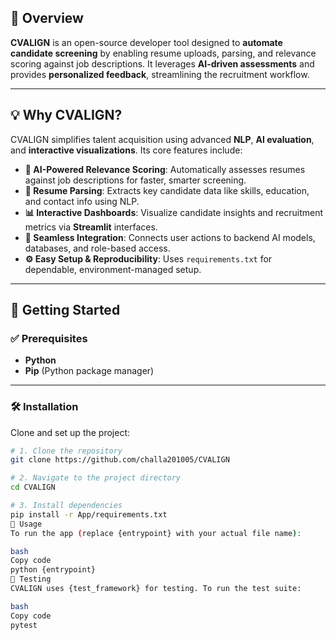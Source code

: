 ## 📌 Overview

**CVALIGN** is an open-source developer tool designed to **automate candidate screening** by enabling resume uploads, parsing, and relevance scoring against job descriptions. It leverages **AI-driven assessments** and provides **personalized feedback**, streamlining the recruitment workflow.

---

## 💡 Why CVALIGN?

CVALIGN simplifies talent acquisition using advanced **NLP**, **AI evaluation**, and **interactive visualizations**. Its core features include:

- **🤖 AI-Powered Relevance Scoring**: Automatically assesses resumes against job descriptions for faster, smarter screening.
- **📄 Resume Parsing**: Extracts key candidate data like skills, education, and contact info using NLP.
- **📊 Interactive Dashboards**: Visualize candidate insights and recruitment metrics via **Streamlit** interfaces.
- **🔗 Seamless Integration**: Connects user actions to backend AI models, databases, and role-based access.
- **⚙️ Easy Setup & Reproducibility**: Uses `requirements.txt` for dependable, environment-managed setup.

---

## 🚀 Getting Started

### ✅ Prerequisites

- **Python**
- **Pip** (Python package manager)

---

### 🛠️ Installation

Clone and set up the project:

```bash
# 1. Clone the repository
git clone https://github.com/challa201005/CVALIGN

# 2. Navigate to the project directory
cd CVALIGN

# 3. Install dependencies
pip install -r App/requirements.txt
📌 Usage
To run the app (replace {entrypoint} with your actual file name):

bash
Copy code
python {entrypoint}
🧪 Testing
CVALIGN uses {test_framework} for testing. To run the test suite:

bash
Copy code
pytest

